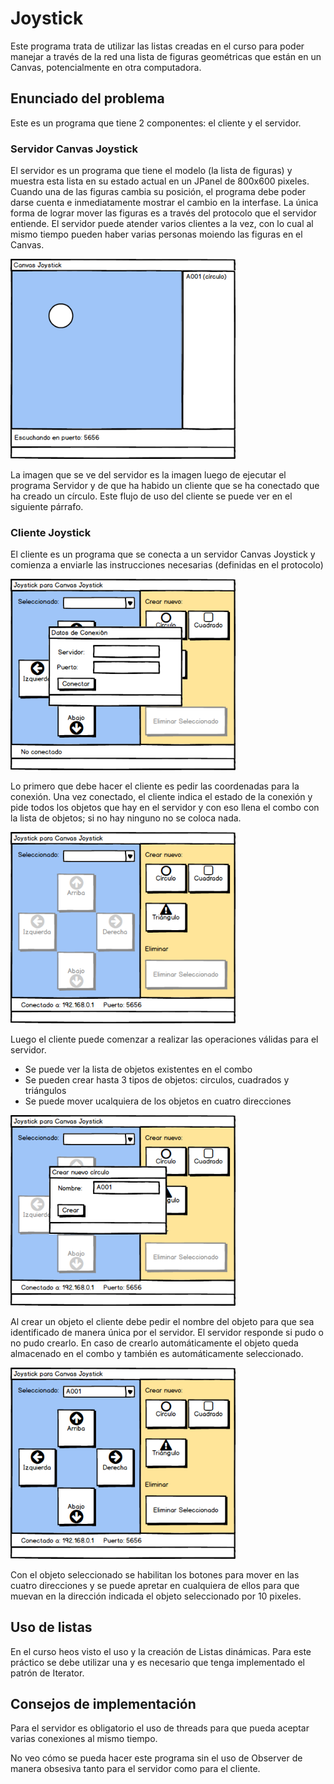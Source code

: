 # Joystick

Este programa trata de utilizar las listas creadas en el curso para poder manejar a través de la red una lista de
figuras geométricas que están en un Canvas, potencialmente en otra computadora.

## Enunciado del problema

Este es un programa que tiene 2 componentes: el cliente y el servidor.

### Servidor Canvas Joystick

El servidor es un programa que tiene el modelo (la lista de figuras) y muestra esta lista en su estado actual
en un JPanel de 800x600 pixeles. Cuando una de las figuras cambia su posición, el programa debe poder darse cuenta e 
inmediatamente mostrar el cambio en la interfase. La única forma de lograr mover las figuras es a través del protocolo 
que el servidor entiende. El servidor puede atender varios clientes a la vez, con lo cual al mismo tiempo pueden haber
varias personas moiendo las figuras en el Canvas.

<img src="img/Servidor.png" width="360" />

La imagen que se ve del servidor es la imagen luego de ejecutar el programa Servidor y de que ha habido
un cliente que se ha conectado que ha creado un círculo. Este flujo de uso del cliente se puede ver en el
siguiente párrafo.

### Cliente Joystick

El cliente es un programa que se conecta a un servidor Canvas Joystick y comienza a enviarle las instrucciones 
necesarias (definidas en el protocolo) 

<img src="img/Inicio.png" width="360" />

Lo primero que debe hacer el cliente es pedir las coordenadas para la conexión. Una vez conectado, el 
cliente indica el estado de la conexión y pide todos los objetos que hay en el servidor y con eso
llena el combo con la lista de objetos; si no hay ninguno no se coloca nada.

<img src="img/Cliente Paso 1.png" width="360" />

Luego el cliente puede comenzar a realizar las operaciones válidas para el servidor. 

* Se puede ver la lista de objetos existentes en el combo
* Se pueden crear hasta 3 tipos de objetos: circulos, cuadrados y triángulos
* Se puede mover ucalquiera de los objetos en cuatro direcciones

<img src="img/Cliente Crear Objeto.png" width="360" />

Al crear un objeto el cliente debe pedir el nombre del objeto para que sea identificado de manera única por 
el servidor. El servidor responde si pudo o no pudo crearlo. En caso de crearlo automáticamente el
objeto queda almacenado en el combo y también es automáticamente seleccionado.

<img src="img/Cliente Mover Objeto.png" width="360" />

Con el objeto seleccionado se habilitan los botones para mover en las cuatro direcciones y se puede apretar
en cualquiera de ellos para que muevan en la dirección indicada el objeto seleccionado por 10 pixeles.

## Uso de listas

En el curso heos visto el uso y la creación de Listas dinámicas. Para este práctico se debe utilizar una
y es necesario que tenga implementado el patrón de Iterator.

## Consejos de implementación

Para el servidor es obligatorio el uso de threads para que pueda aceptar varias conexiones al mismo tiempo.

No veo cómo se pueda hacer este programa sin el uso de Observer de manera obsesiva tanto para el servidor
como para el cliente.
